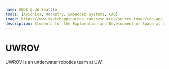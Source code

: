 ```yaml
---
name: SEDS @ UW Seattle
tools: [Avionics, Rocketry, Embedded Systems, CAD]
image: https://www.sketchappsources.com/resources/source-image/coo-app-concept-subgaurav.jpg
description: Students for the Exploration and Development of Space at UW Seattle
---
```


# UWROV
UWROV is an underwater robotics team at UW. 